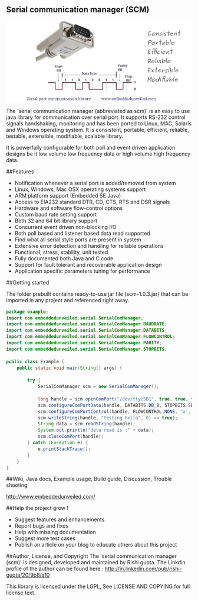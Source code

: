 Serial communication manager (SCM)
-----------------------------------

![scm](images/scm.jpg "scm")

The 'serial communication manager (abbreviated as scm)' is an easy to use java library for communication over serial port. It supports RS-232 control signals handshaking, monitoring and has been ported to Linux, MAC, Solaris and Windows operating system. It is consistent, portable, efficient, reliable, testable, extensible, modifiable, scalable library.

It is powerfully configurable for both poll and event driven application designs be it low volume low frequency data or high volume high frequency data.

##Features
- Notification whenever a serial port is added/removed from system
- Linux, Windows, Mac OSX operating systems support
- ARM platform support (Embedded SE Java)
- Access to EIA232 standard DTR, CD, CTS, RTS and DSR signals
- Hardware and software flow-control options
- Custom baud rate setting support
- Both 32 and 64 bit library support
- Concurrent event driven non-blocking I/O
- Both poll based and listener based data read supported
- Find what all serial style ports are present in system 
- Extensive error detection and handling for reliable operations
- Functional, stress, stability, unit tested
- Fully documented both Java and C code
- Support for fault tolerant and recoverable application design
- Application specific parameters tuning for performance

##Getting started

The folder prebuilt contains ready-to-use jar file (scm-1.0.3.jar) that can be imported in any project and referenced right away.

```java
package example;
import com.embeddedunveiled.serial.SerialComManager;
import com.embeddedunveiled.serial.SerialComManager.BAUDRATE;
import com.embeddedunveiled.serial.SerialComManager.DATABITS;
import com.embeddedunveiled.serial.SerialComManager.FLOWCONTROL;
import com.embeddedunveiled.serial.SerialComManager.PARITY;
import com.embeddedunveiled.serial.SerialComManager.STOPBITS;

public class Example {
	public static void main(String[] args) {
	
		try {
			SerialComManager scm = new SerialComManager();
			
			long handle = scm.openComPort("/dev/ttyUSB1", true, true, false);
			scm.configureComPortData(handle, DATABITS.DB_8, STOPBITS.SB_1, PARITY.P_NONE, BAUDRATE.B115200, 0);
			scm.configureComPortControl(handle, FLOWCONTROL.NONE, 'x', 'x', false, false);
			scm.writeString(handle, "testing hello", 0) == true);
			String data = scm.readString(handle);
			System.out.println("data read is :" + data);
			scm.closeComPort(handle);
		} catch (Exception e) {
			e.printStackTrace();
		}
	}
}
```

##Wiki, Java docs, Example usage, Build guide, Discussion, Trouble shooting

http://www.embeddedunveiled.com/

##Help the project grow !

- Suggest features and enhancements
- Report bugs and fixes
- Help with missing documentation
- Suggest more test cases
- Publish an article on your blog to educate others about this project

##Author, License, and Copyright
The 'serial communication manager (scm)' is designed, developed and maintained by Rishi gupta. The Linkdin profile of the author can be found here : http://in.linkedin.com/pub/rishi-gupta/20/9b8/a10

This library is licensed under the LGPL, See LICENSE AND COPYING for full license text.
